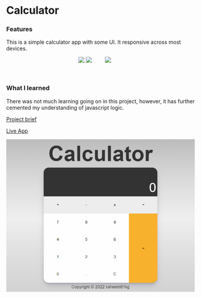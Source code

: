 # Calculator

### Features
This is a simple calculator app with some UI. It responsive across most devices.

<div align="center">

<img src="https://img.shields.io/badge/-HTML-ff6600?style=for-the-badge&logo=html5&logoColor=ff6600&labelColor=282828">
<img src="https://img.shields.io/badge/-CSS-264ee4?style=for-the-badge&logo=css3&logoColor=264ee4&labelColor=282828">&nbsp;&nbsp;&nbsp;&nbsp;&nbsp;&nbsp;&nbsp;&nbsp;
<img src="https://img.shields.io/badge/-JavaScript-f7df1e?style=for-the-badge&logo=javascript&logoColor=f7df1e&labelColor=282828">&nbsp;&nbsp;&nbsp;&nbsp;&nbsp;&nbsp;&nbsp;&nbsp;

</div>
</p><br>

### What I learned
There was not much learning going on in this project, however, it has further cemented my understanding of javascript logic.

[Project brief](https://www.theodinproject.com/lessons/foundations-calculator) 

[Live App](https://raheem81kg.github.io/calculator)

![calculator img](https://github.com/raheem81kg/calculator/blob/main/assets/calculator-preview.png "App Preview")
